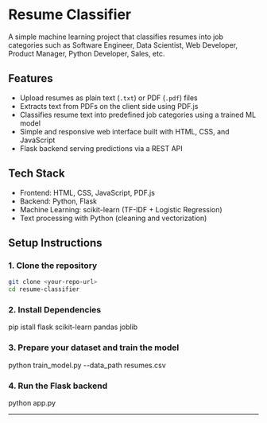 # Resume Classifier

A simple machine learning project that classifies resumes into job categories such as Software Engineer, Data Scientist, Web Developer, Product Manager, Python Developer, Sales, etc.

## Features

- Upload resumes as plain text (`.txt`) or PDF (`.pdf`) files
- Extracts text from PDFs on the client side using PDF.js
- Classifies resume text into predefined job categories using a trained ML model
- Simple and responsive web interface built with HTML, CSS, and JavaScript
- Flask backend serving predictions via a REST API

## Tech Stack

- Frontend: HTML, CSS, JavaScript, PDF.js
- Backend: Python, Flask
- Machine Learning: scikit-learn (TF-IDF + Logistic Regression)
- Text processing with Python (cleaning and vectorization)

## Setup Instructions

### 1. Clone the repository

```bash
git clone <your-repo-url>
cd resume-classifier
```

### 2. Install Dependencies

pip istall flask scikit-learn pandas joblib

### 3. Prepare your dataset and train the model

python train_model.py --data_path resumes.csv

### 4. Run the Flask backend

python app.py

-----------------

